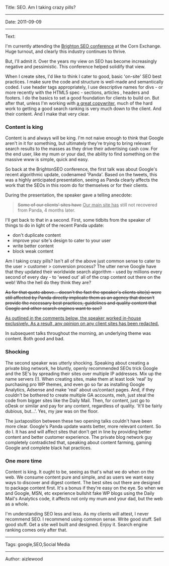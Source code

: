 Title: SEO. Am I taking crazy pills?

----

Date: 2011-09-09

----

Text: 

I'm currently attending the <a title="#BrightonSEO" href="http://www.brightonseo.com">Brighton SEO conference</a> at the Corn Exchange. Huge turnout, and clearly this industry continues to thrive. 

But, I'll admit it. Over the years my view on SEO has become increasingly negative and pessimistic. This conference helped solidify that view.


When I create sites, I'd like to think I cater to good, basic 'on-site' SEO best practices. I make sure the code and structure is well-made and semantically coded. I use header tags appropriately, I use descriptive names for divs - or more recently with the HTML5 spec - sections, articles , headers and footers. I do the basics to set a good foundation for clients to build on. But after that, unless I'm working with <a title="Leif Kendall" href="http://www.kendallcopywriting.com">a great copywriter</a>, much of the hard work to getting a good search ranking is very much down to the client. And their content. And I make that very clear.
<h3>Content is king</h3>
Content is and always will be king. I'm not naive enough to think that Google aren't in it for something, but ultimately they're trying to bring relevant search results to the masses as they drive their advertising cash cow. For the end user, like my mum or your dad, the ability to find something on the massive www is simple, quick and easy.

So back at the BrightonSEO conference, the first talk was about Google's recent algorithmic update, codenamed 'Panda'. Based on the tweets, this was a highly anticipated presentation, seeing as Panda clearly affects the work that the SEOs in this room do for themselves or for their clients.

During the presentation, the speaker gave a telling anecdote:

> <del datetime="2011-09-20T10:23:23+00:00">Some of our clients' sites have</del> <ins datetime="2011-09-20T10:23:23+00:00">Our main site has</ins> still not recovered from Panda, 4 months later.

I'll get back to that in a second. First, some tidbits from the speaker of things to do in light of the recent Panda update:
<ul>
	<li>don't duplicate content</li>
	<li>improve your site's design to cater to your user</li>
	<li>write better content</li>
	<li>block weak content</li>
</ul>
Am I taking crazy pills? Isn't all of the above just common sense to cater to the user > customer > conversion process? The utter nerve Google have that they updated their worldwide search algorithm - used by millions every second of every day - to 'weed out' all of the crap content out there on the web! Who the hell do they think they are?

<del datetime="2011-09-20T10:23:23+00:00">As for that quote above... doesn't the fact the speaker's clients site(s) were still affected by Panda directly implicate them as an agency that doesn't provide the necessary best practices, guidelines and quality content that Google and other search engines want to see?</del>

<ins datetime="2011-09-20T10:23:23+00:00">As outlined in the comments below, the speaker worked in-house exclusively. As a result, any opinion on any client sites has been redacted.</ins>

In subsequent talks throughout the morning, an underlying theme was content. Both good and bad.

<h3>Shocking</h3>
The second speaker was utterly shocking. Speaking about creating a private blog network, he bluntly, openly recommended SEOs trick Google and the SE's by spreading their sites over multiple IP addresses. Mix up the name servers (!). When creating sites, make them at least look 'real' by purchasing pro WP themes, and even go so far as installing Google Analytics, Adsense and make 'real' about us/contact pages. And, if they couldn't be bothered to create multiple GA accounts, meh, just steal the code from bigger sites like the Daily Mail. Then, for content, just go to oDesk or similar and pay for any content, regardless of quality. 'It'll be fairly dubious, but…'. Yes, my jaw was on the floor.

The juxtaposition between these two opening talks couldn't have been more clear. Google's Panda update wants better, more relevant content. So do I. It has and will affect sites that don't get in line by providing better content and better customer experience. The private blog network guy completely contradicted that, speaking about content farming, gaming Google and complete black hat practices.

<h3>One more time</h3>
Content is king. It ought to be, seeing as that's what we do when on the web. We consume content pure and simple, and as users we want easy ways to discover and digest content. The best sites out there are designed to package content first. It's a bonus if they're easy on the eye. So when we and Google, MSN, etc experience bullshit fake WP blogs using the Daily Mail's Analytics code, it affects not only my mum and your dad, but the web as a whole.

I'm understanding SEO less and less. As my clients will attest, I never recommend SEO. I recommend using common sense. Write good stuff. Sell good stuff. Get a site well built and designed. Enjoy it. Search engine ranking comes only after that.

----

Tags: google,SEO,Social Media

----

Author: aizlewood